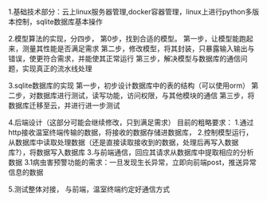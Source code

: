 1.基础技术部分：云上linux服务器管理,docker容器管理，linux上进行python多版本控制，sqlite数据库基本操作

2.模型算法的实现，分四步，
第0步，找到合适的模型。
第一步，让模型能跑起来，测量其性能是否满足需求
第二步，修改模型，将其封装，只暴露输入输出与错误，使更符合需求，并能使其正常运行
第三步，解决模型与数据库的通信问题，实现真正的流水线处理

3.sqlite数据库的实现
第一步，初步设计数据库中的表的结构（可以使用orm）
第二步，对数据库进行测试，读写功能，访问权限，与其他模块的通信
第三步，将数据库迁移至云，并进行进一步测试

4.后端设计（这部分可能会继续修改，只到满足需求）
目前的粗略要求：
1.通过http接收温室终端传输的数据，将接收的数据存储进数据库，
2.控制模型运行，从数据库中读取处理数据（还是直接读取接收到的数据，处理后再写入数据库?），将数据写入数据库
3.与前端通信，回应其请求从数据库中提取相应的分析数据
3.1病虫害预警功能的需求：一旦发现生长异常，立即向前端post，推送异常信息的数据

5.测试整体对接，
与前端，温室终端约定好通信方式